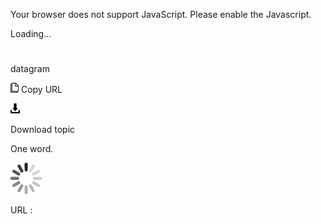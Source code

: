 Your browser does not support JavaScript. Please enable the Javascript.

Loading...

# 

datagram

![Copy URL](datagram_files/Copy.png)
Copy URL

![Download](datagram_files/Download.png)

Download topic

One word.

![In progress](datagram_files/activity-large.gif)

URL :
